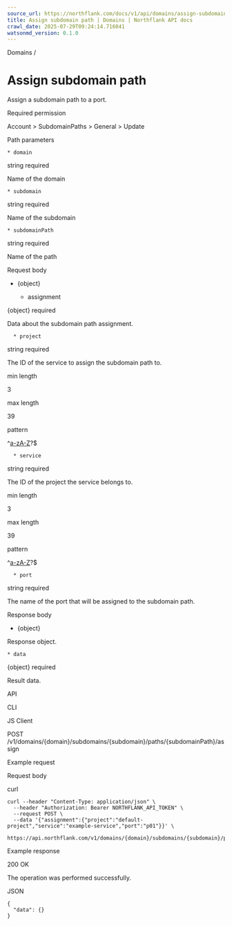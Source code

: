 ```yaml
---
source_url: https://northflank.com/docs/v1/api/domains/assign-subdomain-path
title: Assign subdomain path | Domains | Northflank API docs
crawl_date: 2025-07-29T09:24:14.716041
watsonmd_version: 0.1.0
---
```


Domains / 

# Assign subdomain path

Assign a subdomain path to a port.

Required permission

Account > SubdomainPaths > General > Update

Path parameters

    * domain

string required

Name of the domain

    * subdomain

string required

Name of the subdomain

    * subdomainPath

string required

Name of the path




Request body

  * {object}

    * assignment

{object} required

Data about the subdomain path assignment.

      * project

string required

The ID of the service to assign the subdomain path to.

min length

3

max length

39

pattern

^[a-zA-Z](-?[a-zA-Z0-9]+(-[a-zA-Z0-9]+)*)?$

      * service

string required

The ID of the project the service belongs to.

min length

3

max length

39

pattern

^[a-zA-Z](-?[a-zA-Z0-9]+(-[a-zA-Z0-9]+)*)?$

      * port

string required

The name of the port that will be assigned to the subdomain path.




Response body

  * {object}

Response object.

    * data

{object} required

Result data.




API

CLI

JS Client

POST /v1/domains/{domain}/subdomains/{subdomain}/paths/{subdomainPath}/assign

Example request

Request body

curl
    
    
    curl --header "Content-Type: application/json" \
      --header "Authorization: Bearer NORTHFLANK_API_TOKEN" \
      --request POST \
      --data '{"assignment":{"project":"default-project","service":"example-service","port":"p01"}}' \
      https://api.northflank.com/v1/domains/{domain}/subdomains/{subdomain}/paths/{subdomainPath}/assign

Example response

200 OK

The operation was performed successfully.

JSON
    
    
    {
      "data": {}
    }